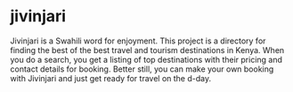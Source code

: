 # jivinjari
Jivinjari is a Swahili word for enjoyment. This project is a directory for finding the best of the best travel and tourism destinations in Kenya. When you do a search, you get a listing of top destinations with their pricing and contact details for booking. Better still, you can make your own booking with Jivinjari and just get ready for travel on the d-day.
